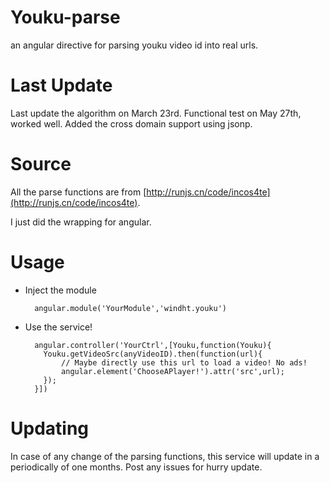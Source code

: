 # Youku-parse
an angular directive for parsing youku video id into real urls.

# Last Update
Last update the algorithm on March 23rd.
Functional test on May 27th, worked well.
Added the cross domain support using jsonp.

# Source
All the parse functions are from [http://runjs.cn/code/incos4te](http://runjs.cn/code/incos4te).

I just did the wrapping for angular.

# Usage
* Inject the module

        angular.module('YourModule','windht.youku')
    
* Use the service!

        angular.controller('YourCtrl',[Youku,function(Youku){
          Youku.getVideoSrc(anyVideoID).then(function(url){
              // Maybe directly use this url to load a video! No ads!
              angular.element('ChooseAPlayer!').attr('src',url);
          });
        }])

# Updating
In case of any change of the parsing functions, this service will update in a periodically of one months. Post any issues for hurry update.
